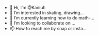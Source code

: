 - 👋 Hi, I’m @Kaniuh
- 👀 I’m interested in skating, drawing...
- 🌱 I’m currently learning how to do math-...
- 💞️ I’m looking to collaborate on ...
- 📫 How to reach me by snap or insta...

<!---
Kaniuh/Kaniuh is a ✨ special ✨ repository because its `README.md` (this file) appears on your GitHub profile.
You can click the Preview link to take a look at your changes.
--->
